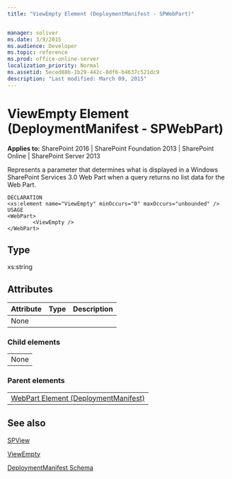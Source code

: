 ```yaml
---
title: "ViewEmpty Element (DeploymentManifest - SPWebPart)"


manager: soliver
ms.date: 3/9/2015
ms.audience: Developer
ms.topic: reference
ms.prod: office-online-server
localization_priority: Normal
ms.assetid: 5eced88b-1b29-442c-8df6-b4637c521dc9
description: "Last modified: March 09, 2015"
---
```


# ViewEmpty Element (DeploymentManifest - SPWebPart)

 
  
 **Applies to:** SharePoint 2016 | SharePoint Foundation 2013 | SharePoint Online | SharePoint Server 2013 
  
Represents a parameter that determines what is displayed in a Windows SharePoint Services 3.0 Web Part when a query returns no list data for the Web Part.
  
```
DECLARATION
<xs:element name="ViewEmpty" minOccurs="0" maxOccurs="unbounded" />
USAGE
<WebPart>
        <ViewEmpty />
</WebPart>

```

## Type

xs:string
  
## Attributes

|**Attribute**|**Type**|**Description**|
|:-----|:-----|:-----|
|None  <br/> |||
   
### Child elements

||
|:-----|
|None |
   
### Parent elements

||
|:-----|
|[WebPart Element (DeploymentManifest)](webpart-element-deploymentmanifest.md)
   
## See also



[SPView](https://msdn.microsoft.com/library/Microsoft.SharePoint.SPView.aspx)
  
[ViewEmpty](https://msdn.microsoft.com/library/Microsoft.SharePoint.SPView.ViewEmpty.aspx)


[DeploymentManifest Schema](deploymentmanifest-schema.md)

